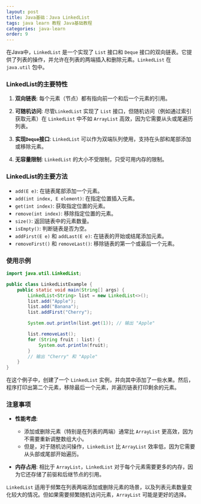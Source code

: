 ```yaml
---
layout: post
title: Java基础：Java LinkedList
tags: java learn 教程 Java基础教程
categories: java-learn
order: 9
---
```

在Java中，`LinkedList` 是一个实现了 `List` 接口和 `Deque` 接口的双向链表。它提供了列表的操作，并允许在列表的两端插入和删除元素。`LinkedList` 在 `java.util` 包中。

### LinkedList的主要特性

1. **双向链表**:
   每个元素（节点）都有指向前一个和后一个元素的引用。

2. **可随机访问**:
   尽管`LinkedList` 实现了 `List` 接口，但随机访问（例如通过索引获取元素）在 `LinkedList` 中不如 `ArrayList` 高效，因为它需要从头或尾遍历列表。

3. **实现`Deque`接口**:
   `LinkedList` 可以作为双端队列使用，支持在头部和尾部添加或移除元素。

4. **无容量限制**:
   `LinkedList` 的大小不受限制，只受可用内存的限制。

### LinkedList的主要方法

- `add(E e)`: 在链表尾部添加一个元素。
- `add(int index, E element)`: 在指定位置插入元素。
- `get(int index)`: 获取指定位置的元素。
- `remove(int index)`: 移除指定位置的元素。
- `size()`: 返回链表中的元素数量。
- `isEmpty()`: 判断链表是否为空。
- `addFirst(E e)` 和 `addLast(E e)`: 在链表的开始或结尾添加元素。
- `removeFirst()` 和 `removeLast()`: 移除链表的第一个或最后一个元素。

### 使用示例

```java
import java.util.LinkedList;

public class LinkedListExample {
    public static void main(String[] args) {
        LinkedList<String> list = new LinkedList<>();
        list.add("Apple");
        list.add("Banana");
        list.addFirst("Cherry");

        System.out.println(list.get(1)); // 输出 "Apple"

        list.removeLast();
        for (String fruit : list) {
            System.out.println(fruit);
        }
        // 输出 "Cherry" 和 "Apple"
    }
}
```

在这个例子中，创建了一个 `LinkedList` 实例，并向其中添加了一些水果。然后，程序打印出第二个元素，移除最后一个元素，并遍历链表打印剩余的元素。

### 注意事项

- **性能考虑**:
  - 添加或删除元素（特别是在列表的两端）通常比 `ArrayList` 更高效，因为不需要重新调整数组大小。
  - 但是，对于随机访问操作，`LinkedList` 比 `ArrayList` 效率低，因为它需要从头部或尾部开始遍历。

- **内存占用**:
  相比于 `ArrayList`，`LinkedList` 对于每个元素需要更多的内存，因为它还存储了前驱和后继节点的引用。

`LinkedList` 适用于频繁在列表两端添加或删除元素的场景，以及列表元素数量变化较大的情况。但如果需要频繁随机访问元素，`ArrayList` 可能是更好的选择。